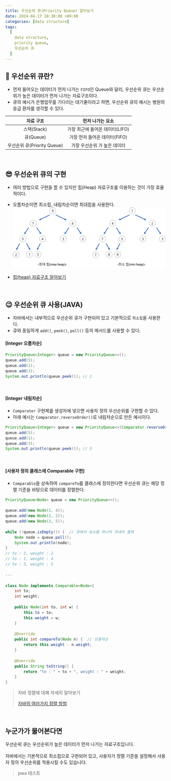```yaml
---
title: 우선순위 큐(Priority Queue) 알아보기
date: 2024-04-17 10:30:00 +09:00
categories: [data structure]
tags:
  [
    data structure,
    priority queue,
    우선순위 큐
  ]
---
```


## 🤔 우선순위 큐란?
- 먼저 들어오는 데이터가 먼저 나가는 `FIFO`인 Queue와 달리, 우선순위 큐는 우선순위가 높은 데이터가 먼저 나가는 자료구조이다.
- 큐의 예시가 은행업무를 기다리는 대기줄이라고 하면, 우선순위 큐의 예시는 병원의 응급 환자를 생각할 수 있다.

|자료 구조|먼저 나가는 요소|
|:--:|:--:|
|스택(Stack)|가장 최근에 들어온 데이터(LIFO)|
|큐(Queue)|가장 먼저 들어온 데이터(FIFO)|
|우선순위 큐(Priority Queue)|가장 우선순위 가 높은 데이터|

<br>

## 😎 우선순위 큐의 구현
- 여러 방법으로 구현을 할 수 있지만 힙(Heap) 자료구조를 이용하는 것이 가장 효율적이다.
- 오름차순이면 최소힙, 내림차순이면 최대힙을 사용한다.
    ![최대힙과 최소힙](/assets/img/240414/최대%20힙,%20최소%20힙.png)

- [힙(heap) 자료구조 알아보기](https://ajroot5685.github.io/posts/Heap/)

<br>

## 😉 우선순위 큐 사용(JAVA)
- 자바에서는 내부적으로 우선순위 큐가 구현되어 있고 기본적으로 `최소힙`을 사용한다.
- 큐와 동일하게 `add()`, `peek()`, `poll()` 등의 메서드를 사용할 수 있다.

#### [Integer 오름차순]
```java
PriorityQueue<Integer> queue = new PriorityQueue<>();
queue.add(5);
queue.add(1);
queue.add(3);
System.out.println(queue.peek()); // 1
```

<br>

#### [Integer 내림차순]
- `Comparator` 구현체를 생성자에 넣으면 사용자 정의 우선순위를 구현할 수 있다.
- 아래 예시는 `Comparator.reverseOrder()`로 내림차순으로 만든 예시이다.

```java
PriorityQueue<Integer> queue = new PriorityQueue<>(Comparator.reverseOrder());
queue.add(5);
queue.add(1);
queue.add(3);
System.out.println(queue.peek()); // 5
```

<br>

#### [사용자 정의 클래스에 Comparable 구현]
- `Comparable`을 상속하여 `compareTo`를 클래스에 정의한다면 우선순위 큐는 해당 정렬 기준을 바탕으로 데이터를 정렬한다.

```java
PriorityQueue<Node> queue = new PriorityQueue<>();

queue.add(new Node(1, 4));
queue.add(new Node(2, 2));
queue.add(new Node(3, 5));

while (!queue.isEmpty()) {  // 큐에서 요소를 하나씩 꺼내어 출력
    Node node = queue.poll();
    System.out.println(node);
}
// to : 2, weight : 2
// to : 1, weight : 4
// to : 3, weight : 5

---

class Node implements Comparable<Node>{
    int to;
    int weight;

    public Node(int to, int w) {
        this.to = to;
        this.weight = w;
    }

    @Override
    public int compareTo(Node n) {  // 오름차순
        return this.weight - n.weight;
    }

    @Override
    public String toString() {
        return "to : " + to + ", weight : " + weight;
    }
}
```
> 자바 정렬에 대해 자세히 알아보기
>
> [자바의 여러가지 정렬 방법](https://ajroot5685.github.io/posts/%EC%9E%90%EB%B0%94-%EC%A0%95%EB%A0%AC/)

<br>

## 누군가가 물어본다면
<div class="spotlight1">
우선순위 큐는 우선순위가 높은 데이터가 먼저 나가는 자료구조입니다.
<br><br>
자바에서는 기본적으로 최소힙으로 구현되어 있고, 사용자가 정렬 기준을 설정해서 사용자 정의 우선순위를 적용시킬 수도 있습니다.
</div>

> pwa 테스트